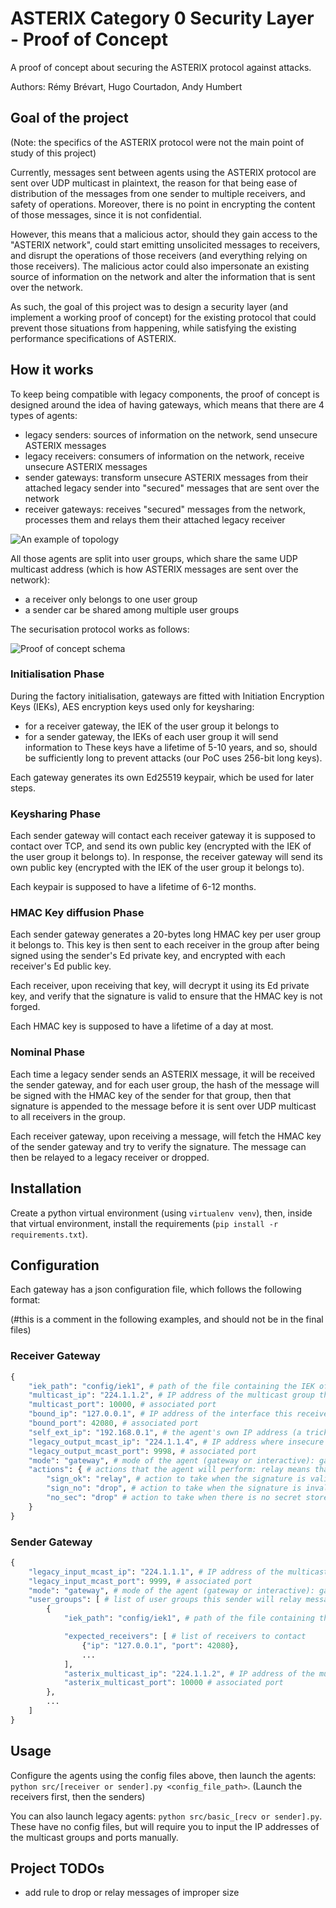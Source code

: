 # ASTERIX Category 0 Security Layer - Proof of Concept

A proof of concept about securing the ASTERIX protocol against attacks.


Authors: Rémy Brévart, Hugo Courtadon, Andy Humbert

## Goal of the project

(Note: the specifics of the ASTERIX protocol were not the main point of study of this project)

Currently, messages sent between agents using the ASTERIX protocol are sent over UDP multicast in plaintext,
the reason for that being ease of distribution of the messages from one sender to multiple receivers, and safety of operations. Moreover, there is no point in encrypting the content of those messages, since it is not confidential.

However, this means that a malicious actor, should they gain access to the "ASTERIX network", could start emitting unsolicited messages to receivers, and disrupt the operations of those receivers (and everything relying on those receivers).
The malicious actor could also impersonate an existing source of information on the network and alter the information that is sent over the network.

As such, the goal of this project was to design a security layer (and implement a working proof of concept) for the existing protocol that could prevent those situations from happening, while satisfying the existing performance specifications of ASTERIX.

## How it works

To keep being compatible with legacy components, the proof of concept is designed around the idea of having gateways, which means that there are 4 types of agents:
- legacy senders: sources of information on the network, send unsecure ASTERIX messages
- legacy receivers: consumers of information on the network, receive unsecure ASTERIX messages
- sender gateways: transform unsecure ASTERIX messages from their attached legacy sender into "secured" messages that are sent over the network
- receiver gateways: receives "secured" messages from the network, processes them and relays them their attached legacy receiver

![An example of topology](schema/Topo.drawio.png)

All those agents are split into user groups, which share the same UDP multicast address (which is how ASTERIX messages are sent over the network):
- a receiver only belongs to one user group
- a sender car be shared among multiple user groups

The securisation protocol works as follows:

![Proof of concept schema](schema/AsterixPOCschema.drawio.png)

### Initialisation Phase
During the factory initialisation, gateways are fitted with Initiation Encryption Keys (IEKs), AES encryption keys used only for keysharing:
- for a receiver gateway, the IEK of the user group it belongs to
- for a sender gateway, the IEKs of each user group it will send information to
These keys have a lifetime of 5-10 years, and so, should be sufficiently long to prevent attacks (our PoC uses 256-bit long keys).

Each gateway generates its own Ed25519 keypair, which be used for later steps.

### Keysharing Phase

Each sender gateway will contact each receiver gateway it is supposed to contact over TCP, and send its own public key (encrypted with the IEK of the user group it belongs to).
In response, the receiver gateway will send its own public key (encrypted with the IEK of the user group it belongs to).

Each keypair is supposed to have a lifetime of 6-12 months.

### HMAC Key diffusion Phase

Each sender gateway generates a 20-bytes long HMAC key per user group it belongs to.
This key is then sent to each receiver in the group after being signed using the sender's Ed private key, and encrypted with each receiver's Ed public key.

Each receiver, upon receiving that key, will decrypt it using its Ed private key, and verify that the signature is valid to ensure that the HMAC key is not forged.

Each HMAC key is supposed to have a lifetime of a day at most.

### Nominal Phase

Each time a legacy sender sends an ASTERIX message, it will be received the sender gateway, and for each user group, the hash of the message will be signed with the HMAC key of the sender for that group, then that signature is appended to the message before it is sent over UDP multicast to all receivers in the group.

Each receiver gateway, upon receiving a message, will fetch the HMAC key of the sender gateway and try to verify the signature. The message can then be relayed to a legacy receiver or dropped.

## Installation

Create a python virtual environment (using ```virtualenv venv```),
then, inside that virtual environment, install the requirements (```pip install -r requirements.txt```).

## Configuration

Each gateway has a json configuration file, which follows the following format:

(#this is a comment in the following examples, and should not be in the final files)
### Receiver Gateway

```python
{
    "iek_path": "config/iek1", # path of the file containing the IEK of the user group this receiver belongs to
    "multicast_ip": "224.1.1.2", # IP address of the multicast group this receiver belongs to
    "multicast_port": 10000, # associated port
    "bound_ip": "127.0.0.1", # IP address of the interface this receiver is bound to (to receive keys)
    "bound_port": 42080, # associated port
    "self_ext_ip": "192.168.0.1", # the agent's own IP address (a trick to fix an issue if sender is on the same machine)
    "legacy_output_mcast_ip": "224.1.1.4", # IP address where insecure messages will be relayed
    "legacy_output_mcast_port": 9998, # associated port
    "mode": "gateway", # mode of the agent (gateway or interactive): gateway means that the agent will act as a gateway, interactive means that the agent will display received messages to the standard output. No legacy receiver is needed if the mode is interactive.
    "actions": { # actions that the agent will perform: relay means that the message will be relayed to the legacy receiver, drop means that the message will be dropped
        "sign_ok": "relay", # action to take when the signature is valid
        "sign_no": "drop", # action to take when the signature is invalid
        "no_sec": "drop" # action to take when there is no secret stored for the sender
    }
}
```

### Sender Gateway

```python
{
    "legacy_input_mcast_ip": "224.1.1.1", # IP address of the multicast group this sender will receive messages to secure from (where the legacy sender is expected to send messages)
    "legacy_input_mcast_port": 9999, # associated port
    "mode": "gateway", # mode of the agent (gateway or interactive): gateway means that the agent will act as a gateway, interactive means that the agent will send messages from the standard input. No legacy sender is needed if the mode is interactive.
    "user_groups": [ # list of user groups this sender will relay messages to
        {
            "iek_path": "config/iek1", # path of the file containing the IEK of the user group

            "expected_receivers": [ # list of receivers to contact
                {"ip": "127.0.0.1", "port": 42080},
                ...
            ],
            "asterix_multicast_ip": "224.1.1.2", # IP address of the multicast group this sender will send secure messages to
            "asterix_multicast_port": 10000 # associated port
        },
        ...
    ]
}
```

## Usage

Configure the agents using the config files above, then launch the agents: ```python src/[receiver or sender].py <config_file_path>```. (Launch the receivers first, then the senders)

You can also launch legacy agents: ```python src/basic_[recv or sender].py```. These have no config files, but will require you to input the IP addresses of the multicast groups and ports manually.

## Project TODOs

- add rule to drop or relay messages of improper size
